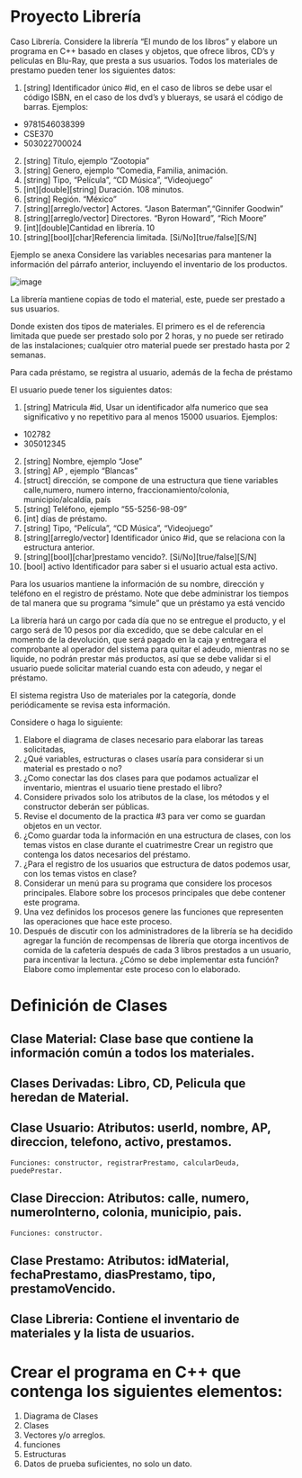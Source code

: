 # Proyecto Librería
Caso Librería. Considere la librería “El mundo de los libros” y elabore un programa en
C++ basado en clases y objetos, que ofrece libros, CD’s y películas en Blu-Ray, que
presta a sus usuarios. Todos los materiales de prestamo pueden tener los siguientes
datos:

1. [string] Identificador único #id, en el caso de libros se debe usar el código ISBN,
en el caso de los dvd’s y bluerays, se usará el código de barras.
Ejemplos:
* 9781546038399
* CSE370
* 503022700024

2. [string] Título, ejemplo “Zootopia”
3. [string] Genero, ejemplo “Comedia, Familia, animación.
4. [string] Tipo, “Película”, “CD Música”, “Videojuego”
5. [int][double][string] Duración. 108 minutos.
6. [string] Región. “México”
7. [string][arreglo/vector] Actores. “Jason Baterman”,“Ginnifer Goodwin”
8. [string][arreglo/vector] Directores. “Byron Howard”, “Rich Moore”
9. [int][double]Cantidad en librería. 10
10. [string][bool][char]Referencia limitada. [Si/No][true/false][S/N]

Ejemplo se anexa
Considere las variables necesarias para mantener la información del párrafo anterior,
incluyendo el inventario de los productos.

![image](https://github.com/user-attachments/assets/e4c2bd8d-af3d-4f8a-9cd7-05d810c033f7)

La librería mantiene copias de todo el material, este, puede ser prestado a sus usuarios.

Donde existen dos tipos de materiales. El primero es el de referencia limitada que puede ser prestado solo por 2 horas, y no puede ser retirado de las instalaciones; cualquier otro material puede ser prestado hasta por 2 semanas.

Para cada préstamo, se registra al usuario, además de la fecha de préstamo

El usuario puede tener los siguientes datos:
1. [string] Matricula #id, Usar un identificador alfa numerico que sea significativo y no repetitivo para al menos 15000 usuarios.
Ejemplos:
* 102782
* 305012345
2. [string] Nombre, ejemplo “Jose”
3. [string] AP , ejemplo “Blancas”
4. [struct] dirección, se compone de una estructura que tiene variables calle,numero, numero interno, fraccionamiento/colonia, municipio/alcaldía, país
5. [string] Teléfono, ejemplo “55-5256-98-09”
6. [int] días de préstamo.
7. [string] Tipo, “Película”, “CD Música”, “Videojuego”
8. [string][arreglo/vector] Identificador único #id, que se relaciona con la estructura anterior.
9. [string][bool][char]prestamo vencido?. [Si/No][true/false][S/N]
10. [bool] activo Identificador para saber si el usuario actual esta activo.

Para los usuarios mantiene la información de su nombre, dirección y teléfono en el registro de préstamo. Note que debe administrar los tiempos de tal manera que su programa “simule” que un préstamo ya está vencido

La librería hará un cargo por cada día que no se entregue el producto, y el cargo será de 10 pesos por día excedido, que se debe calcular en el momento de la devolución, que será pagado en la caja y entregara el comprobante al operador del sistema para quitar el adeudo, mientras no se liquide, no podrán prestar más productos, así que se
debe validar si el usuario puede solicitar material cuando esta con adeudo, y negar el
préstamo.

El sistema registra Uso de materiales por la categoría, donde periódicamente se revisa
esta información.

Considere o haga lo siguiente:
1. Elabore el diagrama de clases necesario para elaborar las tareas solicitadas,
2. ¿Qué variables, estructuras o clases usaría para considerar si un material es prestado o no?
3. ¿Como conectar las dos clases para que podamos actualizar el inventario, mientras el usuario tiene prestado el libro?
4. Considere privados solo los atributos de la clase, los métodos y el constructor deberán ser públicas.
5. Revise el documento de la practica #3 para ver como se guardan objetos en un vector.
6. ¿Como guardar toda la información en una estructura de clases, con los temas vistos en clase durante el cuatrimestre Crear un registro que contenga los datos necesarios del préstamo.
7. ¿Para el registro de los usuarios que estructura de datos podemos usar, con los temas vistos en clase?
8. Considerar un menú para su programa que considere los procesos principales. Elabore sobre los procesos principales que debe contener este programa.
9. Una vez definidos los procesos genere las funciones que representen las operaciones que hace este proceso.
10. Después de discutir con los administradores de la librería se ha decidido agregar la función de recompensas de librería que otorga incentivos de comida de la cafetería después de cada 3 libros prestados a un usuario, para incentivar la lectura. ¿Cómo se debe implementar esta función? Elabore como implementar
este proceso con lo elaborado.

# Definición de Clases

## Clase Material: Clase base que contiene la información común a todos los materiales.

## Clases Derivadas: Libro, CD, Pelicula que heredan de Material.

## Clase Usuario: Atributos: userId, nombre, AP, direccion, telefono, activo, prestamos.
    Funciones: constructor, registrarPrestamo, calcularDeuda, puedePrestar.

## Clase Direccion: Atributos: calle, numero, numeroInterno, colonia, municipio, pais.
    Funciones: constructor.

## Clase Prestamo: Atributos: idMaterial, fechaPrestamo, diasPrestamo, tipo, prestamoVencido.

## Clase Libreria: Contiene el inventario de materiales y la lista de usuarios.

# Crear el programa en C++ que contenga los siguientes elementos:

1. Diagrama de Clases
2. Clases
3. Vectores y/o arreglos.
4. funciones
5. Estructuras
6. Datos de prueba suficientes, no solo un dato.
